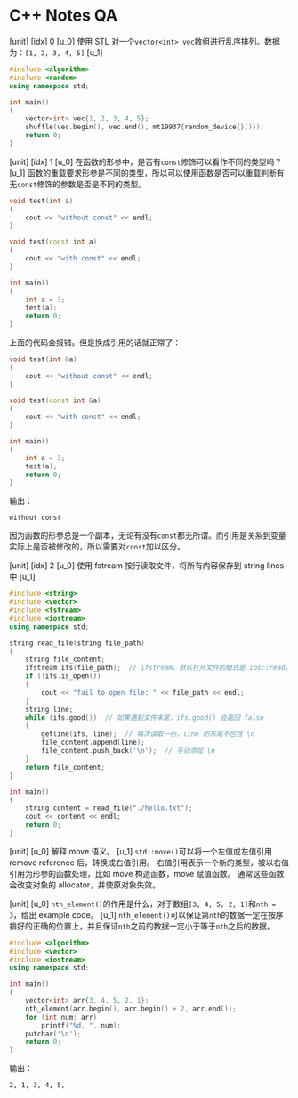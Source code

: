 # C++ Notes QA

[unit]
[idx]
0
[u_0]
使用 STL 对一个`vector<int> vec`数组进行乱序排列。数据为：`[1, 2, 3, 4, 5]`
[u_1]
```cpp
#include <algorithm>
#include <random>
using namespace std;

int main()
{
    vector<int> vec{1, 2, 3, 4, 5};
    shuffle(vec.begin(), vec.end(), mt19937{random_device{}()});
    return 0;
}
```

[unit]
[idx]
1
[u_0]
在函数的形参中，是否有`const`修饰可以看作不同的类型吗？
[u_1]
函数的重载要求形参是不同的类型，所以可以使用函数是否可以重载判断有无`const`修饰的参数是否是不同的类型。

```cpp
void test(int a)
{
    cout << "without const" << endl;
}

void test(const int a)
{
    cout << "with const" << endl;
}

int main()
{
    int a = 3;
    test(a);
    return 0;
}
```

上面的代码会报错。但是换成引用的话就正常了：

```c++
void test(int &a)
{
    cout << "without const" << endl;
}

void test(const int &a)
{
    cout << "with const" << endl;
}

int main()
{
    int a = 3;
    test(a);
    return 0;
}
```

输出：

```
without const
```

因为函数的形参总是一个副本，无论有没有`const`都无所谓。而引用是关系到变量实际上是否被修改的，所以需要对`const`加以区分。

[unit]
[idx]
2
[u_0]
使用 fstream 按行读取文件，将所有内容保存到 string lines 中
[u_1]
```cpp
#include <string>
#include <vector>
#include <fstream>
#include <iostream>
using namespace std;

string read_file(string file_path)
{
    string file_content;
    ifstream ifs(file_path);  // ifstream，默认打开文件的模式是 ios::read，因此不需要再指定
    if (!ifs.is_open())
    {
        cout << "fail to open file: " << file_path << endl;
    }
    string line;
    while (ifs.good())  // 如果遇到文件末尾，ifs.good() 会返回 false
    {
        getline(ifs, line);  // 每次读取一行，line 的末尾不包含 \n
        file_content.append(line);
        file_content.push_back('\n');  // 手动添加 \n
    }
    return file_content;
}

int main()
{
    string content = read_file("./hello.txt");
    cout << content << endl;
    return 0;
}
```

[unit]
[u_0]
解释 move 语义。
[u_1]
`std::move()`可以将一个左值或左值引用 remove reference 后，转换成右值引用。
右值引用表示一个新的类型，被以右值引用为形参的函数处理，比如 move 构造函数，move 赋值函数。
通常这些函数会改变对象的 allocator，并使原对象失效。

[unit]
[u_0]
`nth_element()`的作用是什么，对于数组`[3, 4, 5, 2, 1]`和`nth = 3`，给出 example code。
[u_1]
`nth_element()`可以保证第`nth`的数据一定在按序排好的正确的位置上，并且保证`nth`之前的数据一定小于等于`nth`之后的数据。

```cpp
#include <algorithm>
#include <vector>
#include <iostream>
using namespace std;

int main()
{
    vector<int> arr{3, 4, 5, 2, 1};
    nth_element(arr.begin(), arr.begin() + 2, arr.end());
    for (int num: arr)
        printf("%d, ", num);
    putchar('\n');
    return 0;
}
```

输出：

```
2, 1, 3, 4, 5,
```

